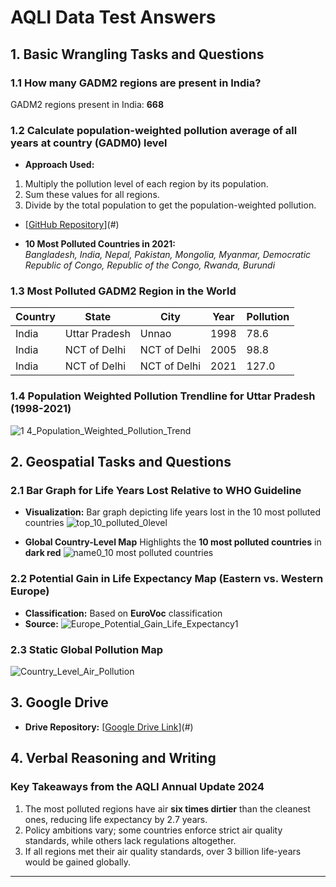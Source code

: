 # AQLI Data Test Answers

## 1. Basic Wrangling Tasks and Questions

### 1.1 How many GADM2 regions are present in India?
GADM2 regions present in India: **668**

### 1.2 Calculate population-weighted pollution average of all years at country (GADM0) level
- **Approach Used:**
1. Multiply the pollution level of each region by its population.
2. Sum these values for all regions.
3. Divide by the total population to get the population-weighted pollution.
   
- [[GitHub Repository](https://github.com/Puru-Gupta/AQLI-/blob/main/Output/1.2%20population%20weighted%20pollution%20average%20of%20all%20years.csv)](#)

- **10 Most Polluted Countries in 2021:**  
  *Bangladesh, India, Nepal, Pakistan, Mongolia, Myanmar, Democratic Republic of Congo, Republic of the Congo, Rwanda, Burundi*

### 1.3 Most Polluted GADM2 Region in the World
| Country | State | City | Year | Pollution |
|---------|------------|------|------|-----------|
| India   | Uttar Pradesh | Unnao | 1998 | 78.6 |
| India   | NCT of Delhi | NCT of Delhi | 2005 | 98.8 |
| India   | NCT of Delhi | NCT of Delhi | 2021 | 127.0 |

### 1.4 Population Weighted Pollution Trendline for Uttar Pradesh (1998-2021)
![1 4_Population_Weighted_Pollution_Trend](https://github.com/user-attachments/assets/42134a4c-b202-4190-a4de-018050a12f34)


## 2. Geospatial Tasks and Questions

### 2.1 Bar Graph for Life Years Lost Relative to WHO Guideline
- **Visualization:** Bar graph depicting life years lost in the 10 most polluted countries
![top_10_polluted_0level](https://github.com/user-attachments/assets/e1d34df6-9fe6-4406-8c85-f4e42f6190e6)


- **Global Country-Level Map**
Highlights the **10 most polluted countries** in **dark red**
 ![name0_10 most polluted countries ](https://github.com/user-attachments/assets/b1d983ee-70ec-4441-8a4f-783817ac951c)


### 2.2 Potential Gain in Life Expectancy Map (Eastern vs. Western Europe)
- **Classification:** Based on **EuroVoc** classification
- **Source:** ![Europe_Potential_Gain_Life_Expectancy1](https://github.com/user-attachments/assets/cb18acd7-e30b-4a14-951c-dafc81e425c4)


### 2.3 Static Global Pollution Map
![Country_Level_Air_Pollution](https://github.com/user-attachments/assets/cd47b060-f0f7-410e-8408-bb8cb926ffdd)


## 3. Google Drive 

- **Drive Repository:** [[Google Drive Link](https://drive.google.com/drive/folders/1ZT7cofnaJWpRfc-D7eckLyZHdc1JEcJ_?usp=sharing)](#)

## 4. Verbal Reasoning and Writing
### Key Takeaways from the AQLI Annual Update 2024
1. The most polluted regions have air **six times dirtier** than the cleanest ones, reducing life expectancy by 2.7 years.
2. Policy ambitions vary; some countries enforce strict air quality standards, while others lack regulations altogether.
3. If all regions met their air quality standards, over 3 billion life-years would be gained globally.

---


